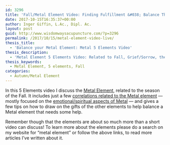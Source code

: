 ```yaml
---
id: 3296
title: 'Fall/Metal Element Video: Finding Fulfillment &#038; Balance Through Quieter Times'
date: 2017-10-15T16:35:37+00:00
author: Inger Giffin, L.Ac., Dipl. Ac.
layout: post
guid: http://www.wisdomwaysacupuncture.com/?p=3296
permalink: /2017/10/15/metal-element-video-live/
thesis_title:
  - 'Balance your Metal Element: Metal 5 Elements Video'
thesis_description:
  - 'Metal Element 5 Elements Video: Related to Fall, Grief/Sorrow, the Lungs/Large Intestine; but also inspiration & wisdom. Tips to Balance Metal'
thesis_keywords:
  - Metal Element, 5 elements, Fall
categories:
  - Autumn/Metal Element
---
```

In this 5 Elements video I discuss the [Metal Element](http://www.wisdomwaysacupuncture.com/2016/11/05/metal-season-the-time-for-learning-about-letting-go-but-that-whats-of-value-remains/), related to the season of the Fall. It includes just a few [correlations related to the Metal element](http://www.wisdomwaysacupuncture.com/2011/10/05/time-to-inspire/) &#8212; mostly focused on the [emotional/spiritual aspects of Metal](http://www.wisdomwaysacupuncture.com/2011/10/26/what-we-learn-from-the-leaves-as-they-leave/) &#8212; and gives a few tips on how to draw on the gifts of the other elements to help balance a Metal element that needs some help.

Remember though that the elements are about so much more than a short video can discuss! To learn more about the elements please do a search on my website for &#8220;metal element&#8221; or follow the above links, to read more articles I&#8217;ve written about it.



&nbsp;